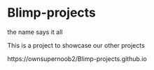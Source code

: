 # Blimp-projects
the name says it all

This is a project to showcase our other projects

https://ownsupernoob2/Blimp-projects.github.io
